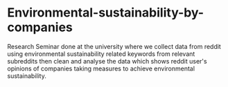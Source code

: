 # Environmental-sustainability-by-companies
Research Seminar done at the university where we collect data from reddit using environmental sustainability related keywords from relevant subreddits then clean and analyse the data which shows reddit user's opinions of companies taking measures to achieve environmental sustainability.
